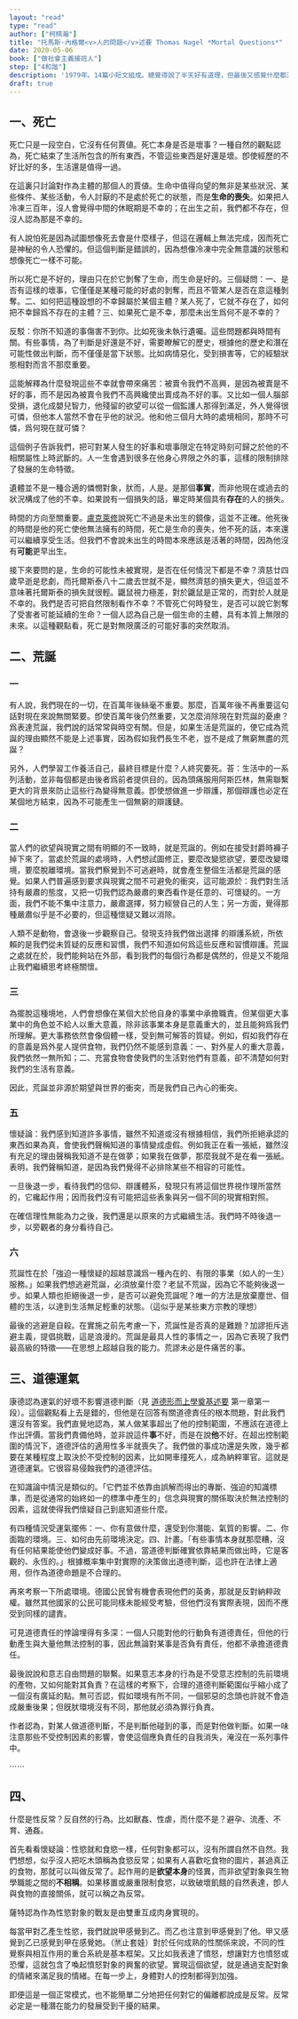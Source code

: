 ```yaml
---
layout: "read"
type: "read"
author: ["柯棋瀚"]
title: "托馬斯·內格爾<v>人的問題</v>述要 Thomas Nagel *Mortal Questions*"
date: 2020-05-06
book: ["做社會主義接班人"]
step: ["4和諧"]
description: '1979年。14篇小短文組成。總覺得說了半天好有道理，但最後又感覺什麼都沒說'
draft: true
---
```


## 一、死亡

死亡只是一段空白，它沒有任何賈値。死亡本身是否是壞事？一種自然的觀點認為，死亡結束了生活所包含的所有東西，不管這些東西是好還是壞。卽使經歷的不好比好的多，生活還是值得一過。

在這裏只討論對作為主體的那個人的賈値。生命中值得向望的無非是某些狀況、某些條件、某些活動，令人討厭的不是處於死亡的狀態，而是**生命的喪失**。如果把人冷凍三百年，沒人會覺得中間的休眠期是不幸的；在出生之前，我們都不存在，但沒人認為那是不幸的。

有人說怕死是因為試圖想像死去會是什麼樣子，但這在邏輯上無法完成，因而死亡是神秘的令人恐懼的。但這個判斷是錯誤的，因為想像冷凍中完全無意識的狀態和想像死亡一樣不可能。

所以死亡是不好的，理由只在於它剝奪了生命，而生命是好的。三個疑問：一、是否有這樣的壞事，它僅僅是某種可能的好處的剝奪，而且不管某人是否在意這種剝奪。二、如何把這種設想的不幸歸屬於某個主體？某人死了，它就不存在了，如何把不幸歸爲不存在的主體？三、如果死亡是不幸，那麼未出生爲何不是不幸的？

反駁：你所不知道的事傷害不到你。比如死後未執行遺囑。這些問題都與時間有關。有些事情，為了判斷是好還是不好，需要瞭解它的歷史，根據他的歷史和潛在可能性做出判斷，而不僅僅是當下狀態。比如病情惡化，受到損害等，它的經驗狀態相對而言不那麼重要。

這能解釋為什麼發現這些不幸就會帶來痛苦：被賣令我們不高興，是因為被賣是不好的事，而不是因為被賣令我們不高興纔使出賣成為不好的事。又比如一個人腦部受損，退化成嬰兒智力，他殘留的欲望可以從一個監護人那得到滿足，外人覺得很可憐，但他本人當然不會在乎他的狀況。他和他三個月大時的處境相同，那時不可憐，爲何現在就可憐？

這個例子告訴我們，把可對某人發生的好事和壞事限定在特定時刻可歸之於他的不相關屬性上時武斷的。人一生會遇到很多在他身心界限之外的事，這樣的限制排除了發展的生命特徵。

遺體並不是一種合適的憐憫對象，肰而，人是。是那個**事實**，而非他現在或過去的狀況構成了他的不幸。如果說有一個損失的話，畢定時某個具有**存在**的人的損失。

時間的方向至關重要。<u>盧克萊修</u>說死亡不過是未出生的鏡像，這並不正確。他死後的時間是他的死亡使他無法擁有的時間，死亡是生命的喪失，他不死的話，本來還可以繼續享受生活。但我們不會說未出生的時間本來應該是活著的時間，因為他沒有**可能**更早出生。

接下來要問的是，生命的可能性未被實現，是否在任何情況下都是不幸？濟慈廿四歲早逝是悲劇，而托爾斯泰八十二歲去世就不是，顯然濟慈的損失更大，但這並不意味著托爾斯泰的損失就很輕。鼴鼠視力極差，對於鼴鼠是正常的，而對於人就是不幸的。我們是否可把自然限制看作不幸？不管死亡何時發生，是否可以說它剝奪了受害者可能延續的生命？一個人認為自己是一個生命的主體，具有本質上無限的未來。以這種觀點看，死亡是對無限廣泛的可能好事的突然取消。

## 二、荒誕

### 一

有人說，我們現在的一切，在百萬年後絲毫不重要。那麼，百萬年後不再重要這句話對現在來說無關緊要。卽使百萬年後仍然重要，又怎麼消除現在對荒誕的憂慮？爲表達荒誕，我們說的話常常與時空有關。但是，如果生活是荒誕的，使它成為荒誕的理由顯然不能是上述事實，因為假如我們長生不老，豈不是成了無窮無盡的荒誕？

另外，人們學習工作養活自己，最終目標是什麼？人終究要死。荅：生活中的一系列活動，並非每個都是由後者爲前者提供目的。因為頭痛服用阿斯匹林，無需聯繫更大的背景來防止這些行為變得無意義。卽使想做進一步辯護，那個辯護也必定在某個地方結束，因為不可能產生一個無窮的辯護鏈。

### 二

當人們的欲望與現實之間有明顯的不一致時，就是荒誕的。例如在接受封爵時褲子掉下來了。當處於荒誕的處境時，人們想試圖修正，要麼改變慾欲望，要麼改變環境，要麼脫離環境。當我們察覺到不可逃避時，就會產生整個生活都是荒誕的感覺。如果人們普遍感到要求與現實之間不可避免的衝突，這可能源於：我們對生活持有嚴肅的態度，又把一切我們認為嚴肅的東西看作是任意的、可懷疑的。一方面，我們不能不集中注意力，嚴肅選擇，努力經營自己的人生；另一方面，覺得那種嚴肅似乎是不必要的，但這種懷疑又難以消除。

人類不是動物，會退後一步觀察自己。發現支持我們做出選擇 的辯護系統，所依賴的是我們從未質疑的反應和習慣，我們不知道如何爲這些反應和習慣辯護。荒誕之處就在於，我們能夠站在外部，看到我們的每個行為都是偶然的，但是又不能阻止我們繼續思考終極關懷。

### 三

為擺脫這種境地，人們會想像在某個大於他自身的事業中承擔職責。但某個更大事業中的角色並不給人以重大意義，除非該事業本身是意義重大的，並且能夠爲我們所理解。更大事務依然會像個體一樣，受到無可解答的質疑。例如，假如我們存在的意義是爲外星人提供食物，我們仍然不能感到意義：一、對外星人的重大意義，我們依然一無所知；二、充當食物會使我們的生活對他們有意義，卻不清楚如何對我們的生活有意義。

因此，荒誕並非源於期望與世界的衝突，而是我們自己內心的衝突。

### 五

懷疑論：我們感到知道許多事情，雖然不知道或沒有根據相信，我們所拒絕承認的東西如果為真，會使我們聲稱知道的事情變成虛假。例如我正在看一張紙，雖然沒有充足的理由聲稱我知道不是在做夢；如果我在做夢，那麼我就不是在看一張紙。表明，我們聲稱知道，是因為我們覺得不必排除某些不相容的可能性。

一旦後退一步，看待我們的信仰、辯護體系，發現只有將這個世界視作理所當然的，它纔起作用；因而我們沒有可能把這些表象與另一個不同的現實相對照。

在確信理性無能為力之後，我們還是以原來的方式繼續生活。我們時不時後退一步，以旁觀者的身分看待自己。

### 六

荒誕性在於「強迫一種懷疑的超越意識爲一種內在的、有限的事業（如人的一生）服務。」如果我們想逃避荒誕，必須放棄什麼？老鼠不荒誕，因為它不能夠後退一步。如果人類也拒絕後退一步，是否可以避免荒誕呢？唯一的方法是放棄塵世、個體的生活，以達到生活無足輕重的狀態。（這似乎是某些東方宗教的理想）

最後的逃避是自殺。在實施之前先考慮一下，荒誕性是否真的是難題？加謬拒斥逃避主義，提倡挑戰，這是浪漫的。荒誕是最具人性的事情之一，因為它表現了我們最高級的特徵——在思想上超越自我的能力。荒謬未必是件痛苦的事。

## 三、道德運氣

康德認為運氣的好壞不影響道德判斷（見 [<v>道德形而上學奠基</v>述要](/blog/2018/06/01/dianji.html) 第一章第一段）。這個觀點看上去是錯的，但他是在回答有關道德責任的根本問題，對此我們還沒有答案。我們直覺地認為，某人做某事超出了他的控制範圍，不應該在道德上作出評價。當我們責備他時，並非說這件**事**不好，而是在說**他**不好。在超出控制範圍的情況下，道德評估的適用性多半就喪失了。我們做的事成功還是失敗，幾乎都要在某種程度上取決於不受控制的因素，比如開車撞死人，成為納粹軍官。這就是道德運氣。它很容易侵蝕我們的道德評估。

在知識論中情況是類似的。「它們並不依靠由誤解而得出的專斷、強迫的知識標準，而是從通常的始終如一的標準中產生的」信念與現實的關係取決於無法控制的因素，這就使得我們懷疑自己到底知道些什麼。

有四種情況受運氣擺佈：一、你有意做什麼，還受到你潛能、氣質的影響。二、你面臨的環境。三、如何由先前環境決定。四、計畫。「有些事情本身就那麼糟，沒有任何結果能使他們變成好事。不過，當道德判斷確實依靠結果而做出時，它是客觀的、永恆的。」根據概率集中對實際的決策做出道德判斷，這也許在法律上適用，但作為道德命題是不合理的。

再來考察一下所處環境。德國公民曾有機會表現他們的英勇，那就是反對納粹政權。雖然其他國家的公民可能同樣未能經受考驗，但他們沒有實際表現，因而不應受到同樣的譴責。

可見道德責任的悖論埋得有多深：一個人只能對他的行動負有道德責任，但他的行動產生與大量他無法控制的事，因此無論對某事是否負有責任，他都不承擔道德責任。

最後說說和意志自由問題的聯繫。如果意志本身的行為是不受意志控制的先前環境的產物，又如何能對其負責？在這樣的考察下，合理的道德判斷範圍似乎縮小成了一個沒有廣延的點。無可否認，假如環境有所不同，一個邪惡的念頭也許就不會造成嚴重後果；但旣肰環境沒有不同，那他就必須為罪行負責。

作者認為，對某人做道德判斷，不是判斷他碰到的事，而是對他做判斷。如果一味注意那些不受控制因素的影響，會使這個應負責任的自我消失，淹沒在一系列事件中。

⋯⋯

## 四、

什麼是性反常？反自然的行為。比如獸姦、性虐，而什麼不是？避孕、流產、不育、通姦。

首先看看懷疑論：性慾就和食慾一樣，任何對象都可以，沒有所謂自然不自然。我們想想，似乎沒人把吃木頭稱為食慾反常；如果有人喜歡吃食物的圖片，甚過真正的食物，那就可以叫做反常了。起作用的是**欲望本身**的怪異，而非欲望對象與生物學職能之間的**不相稱**。如果移置或嚴重限制食慾，以致破壞飢餓的自然表達，卽人與食物的直接關係，就可以稱之為反常。

薩特認為作為性慾對象的戰友是由雙重互成肉身實現的。

每當甲對乙產生性慾，我們就說甲感覺到乙。而乙也注意到甲感覺到了他。甲又感覺到乙已感覺到甲在感覺她。（🈲️止套娃）對於任何成熟的性關係來說，不同的性覺察與相互作用的重合系統是基本框架。又比如我表達了憤怒，想讓對方也憤怒或恐懼，這就包含了喚起憤怒對象的興奮的欲望。實現這個欲望，就是通過支配對象的情緒來滿足我的情緒。在每一步上，身體對人的控制都得到加強。

即便這是一個正常模式，也不能簡單二分地把任何對它的偏離都說成是反常。反常必定是一種潛在能力的發展受到干擾的結果。

























